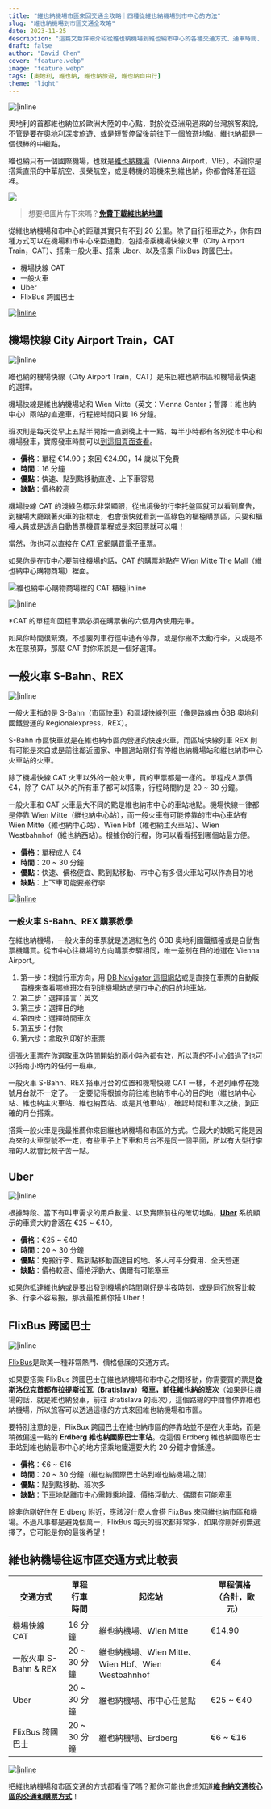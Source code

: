 ```yaml
---
title: "維也納機場市區來回交通全攻略｜四種從維也納機場到市中心的方法"
slug: "維也納機場到市區交通全攻略"
date: 2023-11-25
description: "這篇文章詳細介紹從維也納機場到維也納市中心的各種交通方式、通車時間、價格比較、優缺點等實用資訊。"
draft: false
author: "David Chen"
cover: "feature.webp"
image: "feature.webp"
tags: [奧地利, 維也納, 維也納旅遊, 維也納自由行]
theme: "light"
---
```


![|inline](feature.webp)

奧地利的首都維也納位於歐洲大陸的中心點，對於從亞洲飛過來的台灣旅客來說，不管是要在奧地利深度旅遊、或是短暫停留後前往下一個旅遊地點，維也納都是一個很棒的中繼點。

維也納只有一個國際機場，也就是[維也納機場](https://www.viennaairport.com/en/passengers)（Vienna Airport，VIE）。不論你是搭乘直飛的中華航空、長榮航空，或是轉機的班機來到維也納，你都會降落在這裡。

![](wien.webp)

> 想要把圖片存下來嗎？[**免費下載維也納地圖**](https://exittaiwan.gumroad.com/l/wien)

從維也納機場和市中心的距離其實只有不到 20 公里。除了自行租車之外，你有四種方式可以在機場和市中心來回通勤，包括搭乘機場快線火車（City Airport Train，CAT）、搭乘一般火車、搭乘 Uber、以及搭乘 FlixBus 跨國巴士。

- 機場快線 CAT
- 一般火車
- Uber
- FlixBus 跨國巴士

[![|inline](hotel-banner.webp)](https://l.exittaiwan.com/book-a-hotel)

## 機場快線 City Airport Train，CAT

![|inline](cat2.jpg)

維也納的機場快線（City Airport Train，CAT）是來回維也納市區和機場最快速的選擇。

機場快線是維也納機場站和 Wien Mitte（英文：Vienna Center；暫譯：維也納中心）兩站的直達車，行程總時間只要 16 分鐘。

班次則是每天從早上五點半開始一直到晚上十一點，每半小時都有各別從市中心和機場發車，實際發車時間可以[到這個頁面查看](https://www.cityairporttrain.com/en/info-service/timetable/)。

- **價格**：單程 €14.90；來回 €24.90，14 歲以下免費
- **時間**：16 分鐘
- **優點**：快速、點到點移動直達、上下車容易
- **缺點**：價格較高

機場快線 CAT 的淺綠色標示非常顯眼，從出境後的行李托盤區就可以看到廣告，到機場大廳跟著火車的指標走，也會很快就看到一區綠色的櫃檯購票區，只要和櫃檯人員或是透過自動售票機買單程或是來回票就可以囉！

當然，你也可以直接在 [CAT 官網購買電子車票](https://www.cityairporttrain.com/en/)。 <!-- https://www.cityairporttrain.com/en/partner-->

如果你是在市中心要前往機場的話，CAT 的購票地點在 Wien Mitte The Mall（維也納中心購物商場）裡面。

![維也納中心購物商場裡的 CAT 櫃檯|inline](cat1.jpg)

![|inline](cat3.jpg)

*CAT 的單程和回程車票必須在購票後的六個月內使用完畢。

如果你時間很緊湊，不想要列車行徑中途有停靠，或是你搬不太動行李，又或是不太在意預算，那麼 CAT 對你來說是一個好選擇。

## 一般火車 S-Bahn、REX

![|inline](hbf.jpg)

一般火車指的是 S-Bahn（市區快車）和區域快線列車（像是路線由 ÖBB 奧地利國鐵營運的 Regionalexpress，REX）。

S-Bahn 市區快車就是在維也納市區內營運的快速火車，而區域快線列車 REX 則有可能是來自或是前往鄰近國家、中間過站剛好有停維也納機場站和維也納市中心火車站的火車。

除了機場快線 CAT 火車以外的一般火車，買的車票都是一樣的。單程成人票價 €4，除了 CAT 以外的所有車子都可以搭乘，行程時間約是 20 \~ 30 分鐘。

一般火車和 CAT 火車最大不同的點是維也納市中心的車站地點。機場快線一律都是停靠 Wien Mitte（維也納中心站），而一般火車有可能停靠的市中心車站有 Wien Mitte（維也納中心站）、Wien Hbf（維也納主火車站）、Wien Westbahnhof（維也納西站）。根據你的行程，你可以看看搭到哪個站最方便。

- **價格**：單程成人 €4
- **時間**：20 ~ 30 分鐘
- **優點**：快速、價格便宜、點到點移動、市中心有多個火車站可以作為目的地
- **缺點**：上下車可能要搬行李

[![|inline](hotel-banner.webp)](https://l.exittaiwan.com/book-a-hotel)

### 一般火車 S-Bahn、REX 購票教學

在維也納機場，一般火車的車票就是透過紅色的 ÖBB 奧地利國鐵櫃檯或是自動售票機購買。從市中心往機場的方向購票步驟相同，唯一差別在目的地選在 Vienna Airport。

1. 第一步：根據行車方向，用 [DB Navigator 這個網站](https://int.bahn.de/en)或是直接在車票的自動販賣機來查看哪些班次有到達機場站或是市中心的目的地車站。
2. 第二步：選擇語言：英文
3. 第三步：選擇目的地
4. 第四步：選擇時間車次
5. 第五步：付款
6. 第六步：拿取列印好的車票

這張火車票在你選取車次時間開始的兩小時內都有效，所以真的不小心錯過了也可以搭兩小時內的任何一班車。

一般火車 S-Bahn、REX 搭車月台的位置和機場快線 CAT 一樣，不過列車停在幾號月台就不一定了。一定要記得根據你前往維也納市中心的目的地（維也納中心站、維也納主火車站、維也納西站、或是其他車站），確認時間和車次之後，到正確的月台搭乘。

搭乘一般火車是我最推薦你來回維也納機場和市區的方式。它最大的缺點可能是因為來的火車型號不一定，有些車子上下車和月台不是同一個平面，所以有大型行李箱的人就會比較辛苦一點。

## Uber

![|inline](uber.jpg)

根據時段、當下有叫車需求的用戶數量、以及實際前往的確切地點，**[Uber](https://referrals.uber.com/refer?id=uf3rqv9dyawj)** 系統顯示的車資大約會落在 €25 ~ €40。

- **價格**：€25 ~ €40
- **時間**：20 ~ 30 分鐘
- **優點**：免搬行李、點到點移動直達目的地、多人可平分費用、全天營運
- **缺點**：價格較高、價格浮動大、偶爾有可能塞車

如果你抵達維也納或是要出發到機場的時間剛好是半夜時刻、或是同行旅客比較多、行李不容易搬，那我最推薦你搭 Uber！

## FlixBus 跨國巴士

![|inline](flixbus.jpg)

[FlixBus](https://www.flixbus.com/)是歐美一種非常熱門、價格低廉的交通方式。

如果要搭乘 FlixBus 跨國巴士在維也納機場和市中心之間移動，你需要買的票是**從斯洛伐克首都布拉提斯拉瓦（Bratislava）發車，前往維也納的班次**（如果是往機場的話，就是維也納發車，前往 Bratislava 的班次）。這個路線的中間會停靠維也納機場，所以旅客可以透過這樣的方式來回維也納機場和市區。

要特別注意的是，FlixBux 跨國巴士在維也納市區的停靠站並不是在火車站，而是稍微偏遠一點的 **Erdberg 維也納國際巴士車站**。從這個 Erdberg 維也納國際巴士車站到維也納最市中心的地方搭乘地鐵還要大約 20 分鐘才會抵達。

- **價格**：€6 ~ €16
- **時間**：20 ~ 30 分鐘（維也納國際巴士站到維也納機場之間）
- **優點**：點到點移動、班次多
- **缺點**：下車地點離市中心需轉乘地鐵、價格浮動大、偶爾有可能塞車

除非你剛好住在 Erdberg 附近，應該沒什麼人會搭 FlixBus 來回維也納市區和機場。不過凡事都是避免個萬一，FlixBus 每天的班次都非常多，如果你剛好別無選擇了，它可能是你的最後希望！

## **維也納機場往返市區交通方式比較表**

| **交通方式**              | **單程行車時間**  | **起迄站**                                            | **單程價格（合計，歐元）** |
| --------------------- | ------------- | -------------------------------------------------- | ---------------------- |
| 機場快線 CAT          | 16 分鐘       | 維也納機場、Wien Mitte                             | €14.90                 |
| 一般火車 S-Bahn & REX | 20 ~ 30 分鐘 | 維也納機場、Wien Mitte、Wien Hbf、Wien Westbahnhof | €4                     |
| Uber                  | 20 ~ 30 分鐘 | 維也納機場、市中心任意點                           | €25 ~ €40             |
| FlixBus 跨國巴士      | 20 ~ 30 分鐘 | 維也納機場、Erdberg                                | €6 ~ €16              |

[![|inline](hotel-banner.webp)](https://l.exittaiwan.com/book-a-hotel)

把維也納機場和市區交通的方式都看懂了嗎？那你可能也會想知道[**維也納交通核心區的交通和購票方式**](https://exittaiwan.com/posts/%E7%B6%AD%E4%B9%9F%E7%B4%8D%E5%B8%82%E5%8D%80%E4%BA%A4%E9%80%9A%E6%94%BB%E7%95%A5/)！